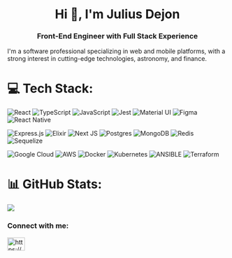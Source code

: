 <h1 align="center">Hi 👋, I'm Julius Dejon</h1>
<h3 align="center">Front-End Engineer with Full Stack Experience</h3>

I'm a software professional specializing in web and mobile platforms, with a strong interest in cutting-edge technologies, astronomy, and finance.
# 💻 Tech Stack:
![React](https://img.shields.io/badge/react-%2320232a.svg?style=for-the-badge&logo=react&logoColor=%2361DAFB)
![TypeScript](https://img.shields.io/badge/typescript-%23007ACC.svg?style=for-the-badge&logo=typescript&logoColor=white) 
![JavaScript](https://img.shields.io/badge/javascript-%23323330.svg?style=for-the-badge&logo=javascript&logoColor=%23F7DF1E) 
![Jest](https://img.shields.io/badge/-jest-%23C21325?style=for-the-badge&logo=jest&logoColor=white)
![Material UI](https://res.cloudinary.com/practicaldev/image/fetch/s--yayk2pWn--/c_limit%2Cf_auto%2Cfl_progressive%2Cq_auto%2Cw_880/https://img.shields.io/badge/Material--UI-0081CB%3Fstyle%3Dfor-the-badge%26logo%3Dmaterial-ui%26logoColor%3Dwhite)
![Figma](https://img.shields.io/badge/figma-%23F24E1E.svg?style=for-the-badge&logo=figma&logoColor=white) 
![React Native](https://img.shields.io/badge/react_native-%2320232a.svg?style=for-the-badge&logo=react&logoColor=%2361DAFB) 

![Express.js](https://img.shields.io/badge/express.js-%23404d59.svg?style=for-the-badge&logo=express&logoColor=%2361DAFB)
![Elixir](https://img.shields.io/badge/elixir-%234B275F.svg?style=for-the-badge&logo=elixir&logoColor=white)
![Next JS](https://img.shields.io/badge/Next-black?style=for-the-badge&logo=next.js&logoColor=white)
![Postgres](https://img.shields.io/badge/postgres-%23316192.svg?style=for-the-badge&logo=postgresql&logoColor=white)
![MongoDB](https://img.shields.io/badge/MongoDB-%234ea94b.svg?style=for-the-badge&logo=mongodb&logoColor=white)
![Redis](https://img.shields.io/badge/redis-%23DD0031.svg?style=for-the-badge&logo=redis&logoColor=white)
![Sequelize](https://img.shields.io/badge/Sequelize-52B0E7?style=for-the-badge&logo=Sequelize&logoColor=white)

![Google Cloud](https://img.shields.io/badge/GoogleCloud-%234285F4.svg?style=for-the-badge&logo=google-cloud&logoColor=white)
![AWS](https://img.shields.io/badge/AWS-%23FF9900.svg?style=for-the-badge&logo=amazon-aws&logoColor=white)
![Docker](https://img.shields.io/badge/docker-%230db7ed.svg?style=for-the-badge&logo=docker&logoColor=white)
![Kubernetes](https://img.shields.io/badge/kubernetes-%23326ce5.svg?style=for-the-badge&logo=kubernetes&logoColor=white)
![ANSIBLE](https://img.shields.io/badge/ansible-%231A1918.svg?style=for-the-badge&logo=ansible&logoColor=white)
![Terraform](https://img.shields.io/badge/terraform-%235835CC.svg?style=for-the-badge&logo=terraform&logoColor=white)




# 📊 GitHub Stats:
![](https://github-readme-stats.vercel.app/api/top-langs/?username=juliusdejon&theme=react&hide_border=false&include_all_commits=true&count_private=true&layout=compact)
<h3 align="left">Connect with me:</h3>
<p align="left">
<a href="https://linkedin.com/in/julius-dejon" target="blank"><img align="center" src="https://raw.githubusercontent.com/rahuldkjain/github-profile-readme-generator/master/src/images/icons/Social/linked-in-alt.svg" alt="https://www.linkedin.com/in/julius-dejon" height="30" width="40" /></a>
</p>
